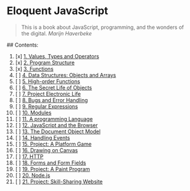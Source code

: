 # Eloquent JavaScript
> This is a book about JavaScript, programming, and the wonders of the digital. 
> *Marijn Haverbeke*

## Contents:

1. [x] [1. Values, Types and Operators](./chapter1)
2. [x] [2. Program Structure](./chapter2)
3. [x] [3. Functions](./chapter3)
4. [ ] [4. Data Structures: Objects and Arrays](./chapter4)
5. [ ] [5. High-order Functions](./chapter5)
6. [ ] [6. The Secret Life of Objects](./chapter6)
7. [ ] [7. Project Electronic Life](./chapter7)
8. [ ] [8. Bugs and Error Handling](./chapter8)
9. [ ] [9. Regular Expressions](./chapter9)
10. [ ] [10. Modules](./chapter10)
11. [ ] [11. A programming Language](./chapter11)
12. [ ] [12. JavaScript and the Browser](./chapter12)
13. [ ] [13. The Document Object Model](./chapter13)
14. [ ] [14. Handling Events](./chapter14)
15. [ ] [15. Project: A Platform Game](./chapter15)
16. [ ] [16. Drawing on Canvas](./chapter16)
17. [ ] [17. HTTP](./chapter17)
18. [ ] [18. Forms and Form Fields](./chapter18)
19. [ ] [19. Project: A Paint Program](./chapter19)
20. [ ] [20. Node.js](./chapter20)
21. [ ] [21. Project: Skill-Sharing Website](./chapter21)



